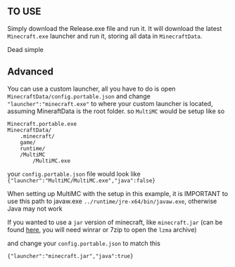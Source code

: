 ## TO USE
Simply download the Release.exe file and run it. 
It will download the latest `Minecraft.exe` launcher and run it, storing all data in `MinecraftData`.

Dead simple


## Advanced
You can use a custom launcher, all you have to do is open `MinecraftData/config.portable.json` and change `"launcher":"minecraft.exe"` to where your custom launcher is located, assuming MineraftData is the root folder. so `MultiMC` would be setup like so
```
Minecraft.portable.exe
MinecraftData/
	.minecraft/
	game/
	runtime/
	/MultiMC
		/MultiMC.exe
```

your `config.portable.json` file would look like `{"launcher":"MultiMC/MultiMC.exe","java":false}`

When setting up MultiMC with the setup in this example, it is IMPORTANT to use this path to javaw.exe
`../runtime/jre-x64/bin/javaw.exe`, otherwise Java may not work

If you wanted to use a `jar` version of minecraft, like `minecraft.jar` (can be found [here](https://launcher.mojang.com/mc/launcher/jar/fa896bd4c79d4e9f0d18df43151b549f865a3db6/launcher.jar.lzma), you will need winrar or 7zip to open the `lzma` archive)

and change your `config.portable.json` to match this

`{"launcher":"minecraft.jar","java":true}`